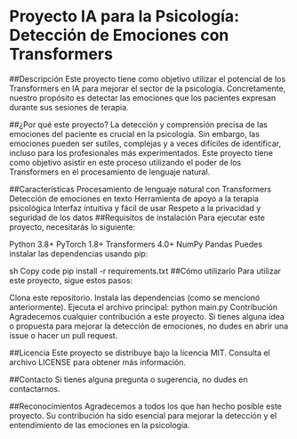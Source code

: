 # Proyecto IA para la Psicología: Detección de Emociones con Transformers
##Descripción
Este proyecto tiene como objetivo utilizar el potencial de los Transformers en IA para mejorar el sector de la psicología. Concretamente, nuestro propósito es detectar las emociones que los pacientes expresan durante sus sesiones de terapia.

##¿Por qué este proyecto?
La detección y comprensión precisa de las emociones del paciente es crucial en la psicología. Sin embargo, las emociones pueden ser sutiles, complejas y a veces difíciles de identificar, incluso para los profesionales más experimentados. Este proyecto tiene como objetivo asistir en este proceso utilizando el poder de los Transformers en el procesamiento de lenguaje natural.

##Características
Procesamiento de lenguaje natural con Transformers
Detección de emociones en texto
Herramienta de apoyo a la terapia psicológica
Interfaz intuitiva y fácil de usar
Respeto a la privacidad y seguridad de los datos
##Requisitos de instalación
Para ejecutar este proyecto, necesitarás lo siguiente:

Python 3.8+
PyTorch 1.8+
Transformers 4.0+
NumPy
Pandas
Puedes instalar las dependencias usando pip:

sh
Copy code
pip install -r requirements.txt
##Cómo utilizarlo
Para utilizar este proyecto, sigue estos pasos:

Clona este repositorio.
Instala las dependencias (como se mencionó anteriormente).
Ejecuta el archivo principal: python main.py
Contribución
Agradecemos cualquier contribución a este proyecto. Si tienes alguna idea o propuesta para mejorar la detección de emociones, no dudes en abrir una issue o hacer un pull request.

##Licencia
Este proyecto se distribuye bajo la licencia MIT. Consulta el archivo LICENSE para obtener más información.

##Contacto
Si tienes alguna pregunta o sugerencia, no dudes en contactarnos.

##Reconocimientos
Agradecemos a todos los que han hecho posible este proyecto. Su contribución ha sido esencial para mejorar la detección y el entendimiento de las emociones en la psicología.
